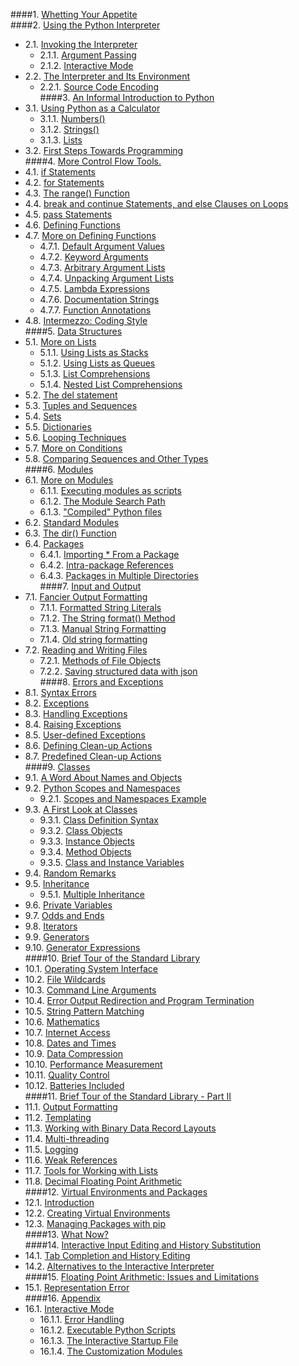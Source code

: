 ####1. [Whetting Your Appetite](1.php)   
####2. [Using the Python Interpreter](2.php)   
   - 2.1. [Invoking the Interpreter](2.php#2.1.)   
      - 2.1.1. [Argument Passing](2.php#2.1.1.)   
      - 2.1.2. [Interactive Mode](2.php#2.1.2.)   
   - 2.2. [The Interpreter and Its Environment](2.php#2.2.)   
      - 2.2.1. [Source Code Encoding](2.php#2.2.1.)   
####3. [An Informal Introduction to Python](3.php)   
   - 3.1. [Using Python as a Calculator](3.php#3.1.)   
      - 3.1.1. [Numbers()](3.php#3.1.1.)         
      - 3.1.2. [Strings()](3.php#3.1.2.)   
      - 3.1.3. [Lists](3.php#3.1.3.)   
   - 3.2. [First Steps Towards Programming](3.php#3.2.)   
####4. [More Control Flow Tools.](4.php)
   - 4.1. [if Statements](4.php#4.1.)   
   - 4.2. [for Statements](4.php#4.2.)   
   - 4.3. [The range() Function](4.php#4.3.)   
   - 4.4. [break and continue Statements, and else Clauses on Loops](4.php#4.4.)   
   - 4.5. [pass Statements](4.php#4.5.)   
   - 4.6. [Defining Functions](4.php#4.6.)   
   - 4.7. [More on Defining Functions](4.php#4.7.)   
      - 4.7.1. [Default Argument Values](4.php#4.7.1.)   
      - 4.7.2. [Keyword Arguments](4.php#4.7.2.)   
      - 4.7.3. [Arbitrary Argument Lists](4.php#4.7.3.)   
      - 4.7.4. [Unpacking Argument Lists](4.php#4.7.4.)   
      - 4.7.5. [Lambda Expressions](4.php#4.7.5.)   
      - 4.7.6. [Documentation Strings](4.php#4.7.6.)   
      - 4.7.7. [Function Annotations](4.php#4.7.7.)   
   - 4.8. [Intermezzo: Coding Style](4.php#4.8.)   
####5. [Data Structures](5.php#)   
   - 5.1. [More on Lists](5.php#5.1.)   
      - 5.1.1. [Using Lists as Stacks](5.php#5.1.1.)   
      - 5.1.2. [Using Lists as Queues](5.php#5.1.2.)   
      - 5.1.3. [List Comprehensions](5.php#5.1.3.)      
      - 5.1.4. [Nested List Comprehensions](5.php#5.1.4.)   
   - 5.2. [The del statement](5.php#5.2.)   
   - 5.3. [Tuples and Sequences](5.php#5.3.)   
   - 5.4. [Sets](5.php#5.4.)   
   - 5.5. [Dictionaries](5.php#5.5.)   
   - 5.6. [Looping Techniques](5.php#5.6.)   
   - 5.7. [More on Conditions](5.php#5.7.)   
   - 5.8. [Comparing Sequences and Other Types](5.php#5.8.)   
####6. [Modules](6.php)   
   - 6.1. [More on Modules](6.php#6.1.)   
      - 6.1.1. [Executing modules as scripts](6.php#6.1.1.)   
      - 6.1.2. [The Module Search Path](6.php#6.1.2.)   
      - 6.1.3. ["Compiled" Python files](6.php#6.1.3.)   
   - 6.2. [Standard Modules](6.php#6.2.)   
   - 6.3. [The dir() Function](6.php#6.3.)   
   - 6.4. [Packages](6.php#6.4.)   
      - 6.4.1. [Importing * From a Package](6.php#6.4.1.)   
      - 6.4.2. [Intra-package References](6.php#6.4.2.)   
      - 6.4.3. [Packages in Multiple Directories](6.php#6.4.2.)   
####7. [Input and Output](7.php)   
   - 7.1. [Fancier Output Formatting](7.php#7.1.)   
      - 7.1.1. [Formatted String Literals](7.php#7.1.1.)   
      - 7.1.2. [The String format() Method](7.php#7.1.2.)   
      - 7.1.3. [Manual String Formatting](7.php#7.1.3.)   
      - 7.1.4. [Old string formatting](7.php#7.1.4.)   
   - 7.2. [Reading and Writing Files](7.php#7.2.)   
      - 7.2.1. [Methods of File Objects](7.php#7.2.1.)   
      - 7.2.2. [Saving structured data with json](7.php#7.2.2.)      
####8. [Errors and Exceptions](8.php)   
   - 8.1. [Syntax Errors](8.php#8.1.)   
   - 8.2. [Exceptions](8.php#8.2.)   
   - 8.3. [Handling Exceptions](8.php#8.3.)   
   - 8.4. [Raising Exceptions](8.php#8.4.)   
   - 8.5. [User-defined Exceptions](8.php#8.5.)   
   - 8.6. [Defining Clean-up Actions](8.php#8.6.)   
   - 8.7. [Predefined Clean-up Actions](8.php#8.7.)   
####9. [Classes](9.php)   
   - 9.1. [A Word About Names and Objects](9.php#9.1.)   
   - 9.2. [Python Scopes and Namespaces](9.php#9.2.)   
      - 9.2.1. [Scopes and Namespaces Example](9.php#9.2.1.)   
   - 9.3. [A First Look at Classes](9.php#9.3.)   
      - 9.3.1. [Class Definition Syntax](9.php#9.3.1.)   
      - 9.3.2. [Class Objects](9.php#9.3.2.)   
      - 9.3.3. [Instance Objects](9.php#9.3.3.)   
      - 9.3.4. [Method Objects](9.php#9.3.4.)   
      - 9.3.5. [Class and Instance Variables](9.php#9.3.5.)   
   - 9.4. [Random Remarks](9.php#9.4.)   
   - 9.5. [Inheritance](9.php#9.5.)   
      - 9.5.1. [Multiple Inheritance](9.php#9.5.1.)   
   - 9.6. [Private Variables](9.php#9.6.)   
   - 9.7. [Odds and Ends](9.php#9.7.)   
   - 9.8. [Iterators](9.php#9.8.)   
   - 9.9. [Generators](9.php#9.9.)   
   - 9.10. [Generator Expressions](9.php#9.10.)   
####10. [Brief Tour of the Standard Library](10.php)   
   - 10.1. [Operating System Interface](10.php#10.1.)   
   - 10.2. [File Wildcards](10.php#10.2.)   
   - 10.3. [Command Line Arguments](10.php#10.3.)   
   - 10.4. [Error Output Redirection and Program Termination](10.php#10.4.)   
   - 10.5. [String Pattern Matching](10.php#10.5.)   
   - 10.6. [Mathematics](10.php#10.6.)   
   - 10.7. [Internet Access](10.php#10.7.)   
   - 10.8. [Dates and Times](10.php#10.8.)   
   - 10.9. [Data Compression](10.php#10.9.)   
   - 10.10. [Performance Measurement](10.php#10.10.)   
   - 10.11. [Quality Control](10.php#10.11.)   
   - 10.12. [Batteries Included](10.php#10.12.)   
####11. [Brief Tour of the Standard Library - Part II](11.php)   
   - 11.1. [Output Formatting](11.php#11.1.)   
   - 11.2. [Templating](11.php#11.2.)   
   - 11.3. [Working with Binary Data Record Layouts](11.php#11.3.)   
   - 11.4. [Multi-threading](11.php#11.4.)   
   - 11.5. [Logging](11.php#11.5.)   
   - 11.6. [Weak References](11.php#11.6.)   
   - 11.7. [Tools for Working with Lists](11.php#11.7.)   
   - 11.8. [Decimal Floating Point Arithmetic](11.php#11.8.)   
####12. [Virtual Environments and Packages](12.php)   
   - 12.1. [Introduction](12.php#12.1.)   
   - 12.2. [Creating Virtual Environments](12.php#12.2.)   
   - 12.3. [Managing Packages with pip](12.php#12.3.)   
####13. [What Now?](13.php)   
####14. [Interactive Input Editing and History Substitution](14.php)   
   - 14.1. [Tab Completion and History Editing](14.php#14.1.)   
   - 14.2. [Alternatives to the Interactive Interpreter](14.php#14.2.)   
####15. [Floating Point Arithmetic: Issues and Limitations](15.php)   
   - 15.1. [Representation Error](15.php#15.1.)   
####16. [Appendix](16.php)   
   - 16.1. [Interactive Mode](16.php#16.1.)   
      - 16.1.1. [Error Handling](16.php#16.1.1.)   
      - 16.1.2. [Executable Python Scripts](16.php#16.1.2.)   
      - 16.1.3. [The Interactive Startup File](16.php#16.1.3.)   
      - 16.1.4. [The Customization Modules](16.php#16.1.4.)   